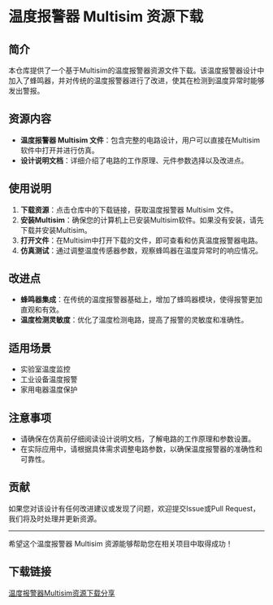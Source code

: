 # 温度报警器 Multisim 资源下载

## 简介
本仓库提供了一个基于Multisim的温度报警器资源文件下载。该温度报警器设计中加入了蜂鸣器，并对传统的温度报警器进行了改进，使其在检测到温度异常时能够发出警报。

## 资源内容
- **温度报警器 Multisim 文件**：包含完整的电路设计，用户可以直接在Multisim软件中打开并进行仿真。
- **设计说明文档**：详细介绍了电路的工作原理、元件参数选择以及改进点。

## 使用说明
1. **下载资源**：点击仓库中的下载链接，获取温度报警器 Multisim 文件。
2. **安装Multisim**：确保您的计算机上已安装Multisim软件。如果没有安装，请先下载并安装Multisim。
3. **打开文件**：在Multisim中打开下载的文件，即可查看和仿真温度报警器电路。
4. **仿真测试**：通过调整温度传感器参数，观察蜂鸣器在温度异常时的响应情况。

## 改进点
- **蜂鸣器集成**：在传统的温度报警器基础上，增加了蜂鸣器模块，使得报警更加直观和有效。
- **温度检测灵敏度**：优化了温度检测电路，提高了报警的灵敏度和准确性。

## 适用场景
- 实验室温度监控
- 工业设备温度报警
- 家用电器温度保护

## 注意事项
- 请确保在仿真前仔细阅读设计说明文档，了解电路的工作原理和参数设置。
- 在实际应用中，请根据具体需求调整电路参数，以确保温度报警器的准确性和可靠性。

## 贡献
如果您对该设计有任何改进建议或发现了问题，欢迎提交Issue或Pull Request，我们将及时处理并更新资源。

---

希望这个温度报警器 Multisim 资源能够帮助您在相关项目中取得成功！

## 下载链接

[温度报警器Multisim资源下载分享](https://pan.quark.cn/s/60aac674fa24)